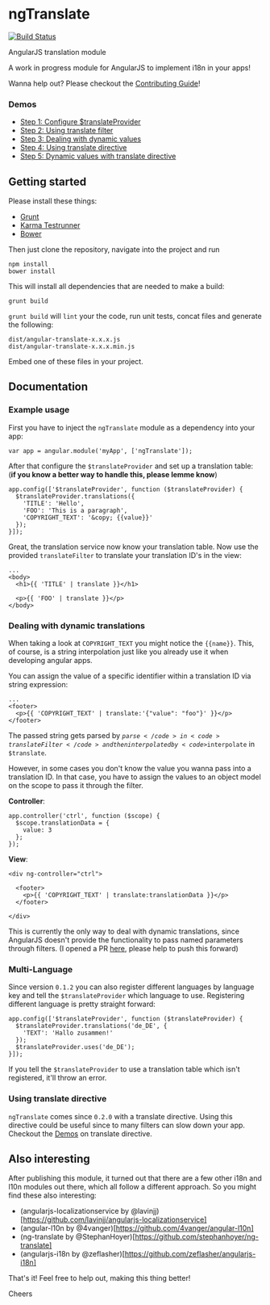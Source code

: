 # ngTranslate

[![Build Status](https://travis-ci.org/PascalPrecht/ng-translate.png)](https://travis-ci.org/PascalPrecht/ng-translate)

AngularJS translation module

A work in progress module for AngularJS to implement i18n in your apps!

Wanna help out? Please checkout the [Contributing Guide](CONTRIBUTING.md)!

### Demos
* [Step 1: Configure $translateProvider](http://jsfiddle.net/PascalPrecht/eUGWJ/2/)
* [Step 2: Using translate filter](http://jsfiddle.net/PascalPrecht/eUGWJ/3/)
* [Step 3: Dealing with dynamic values](http://jsfiddle.net/PascalPrecht/eUGWJ/4/)
* [Step 4: Using translate directive](http://jsfiddle.net/PascalPrecht/eUGWJ/5/)
* [Step 5: Dynamic values with translate directive](http://jsfiddle.net/PascalPrecht/eUGWJ/6/)

## Getting started

Please install these things:

- [Grunt](http://gruntjs.com)
- [Karma Testrunner](http://karma-runner.github.com/0.8/index.html)
- [Bower](https://github.com/twitter/bower)

Then just clone the repository, navigate into the project and run

````
npm install
bower install
````
This will install all dependencies that are needed to make a build:
````
grunt build
````

<code>grunt build</code> will <code>lint</code> your the code, run unit tests, concat
files and generate the following:

````
dist/angular-translate-x.x.x.js
dist/angular-translate-x.x.x.min.js
````

Embed one of these files in your project.

## Documentation

### Example usage

First you have to inject the <code>ngTranslate</code> module as a dependency into your app:

````
var app = angular.module('myApp', ['ngTranslate']);
````

After that configure the <code>$translateProvider</code> and set up a translation table:<br>
(<b>if you know a better way to handle this, please lemme know</b>)

````
app.config(['$translateProvider', function ($translateProvider) {
  $translateProvider.translations({
    'TITLE': 'Hello',
    'FOO': 'This is a paragraph',
    'COPYRIGHT_TEXT': '&copy; {{value}}'
  });
}]);
````

Great, the translation service now know your translation table. Now use the provided <code>translateFilter</code>
to translate your translation ID's in the view:

````
...
<body>
  <h1>{{ 'TITLE' | translate }}</h1>

  <p>{{ 'FOO' | translate }}</p>
</body>
````

### Dealing with dynamic translations

When taking a look at <code>COPYRIGHT_TEXT</code> you might notice the <code>{{name}}</code>. This, of course, is a
string interpolation just like you already use it when developing angular apps.

You can assign the value of a specific identifier within a translation ID via string expression:
````
...
<footer>
  <p>{{ 'COPYRIGHT_TEXT' | translate:'{"value": "foo"}' }}</p>
</footer>
````

The passed string gets parsed by <code>$parse</code> in <code>translateFilter</code> and then interpolated by <code>$interpolate</code> in <code>$translate</code>.

However, in some cases you don't know the value you wanna pass into a translation ID. In that case, you have to
assign the values to an object model on the scope to pass it through the filter.

<b>Controller</b>:
````
app.controller('ctrl', function ($scope) {
  $scope.translationData = {
    value: 3
  };
});
````

<b>View</b>:
````
<div ng-controller="ctrl">

  <footer>
    <p>{{ 'COPYRIGHT_TEXT' | translate:translationData }}</p>
  </footer>

</div>
````

This is currently the only way to deal with dynamic translations, since AngularJS doesn't provide the functionality
to pass named parameters through filters. (I opened a PR [here](https://github.com/angular/angular.js/issues/2137), please help to push this forward)

### Multi-Language

Since version <code>0.1.2</code> you can also register different languages by language key and tell the <code>$translateProvider</code> which language to use. Registering different language is pretty straight forward:

````
app.config(['$translateProvider', function ($translateProvider) {
  $translateProvider.translations('de_DE', {
    'TEXT': 'Hallo zusammen!'
  });
  $translateProvider.uses('de_DE');
}]);
````

If you tell the <code>$translateProvider</code> to use a translation table which isn't registered, it'll throw an error.

### Using translate directive
<code>ngTranslate</code> comes since <code>0.2.0</code> with a translate directive. Using this directive could be useful since to many filters can slow down your app. Checkout the [Demos](#demos) on translate directive.

## Also interesting

After publishing this module, it turned out that there are a few other i18n and
l10n modules out there, which all follow a different approach. So you might find these
also interesting:

- (angularjs-localizationservice by @lavinjj)[https://github.com/lavinjj/angularjs-localizationservice]
- (angular-l10n by @4vanger)[https://github.com/4vanger/angular-l10n]
- (ng-translate by @StephanHoyer)[https://github.com/stephanhoyer/ng-translate]
- (angularjs-i18n by @zeflasher)[https://github.com/zeflasher/angularjs-i18n]

That's it! Feel free to help out, making this thing better!

Cheers
